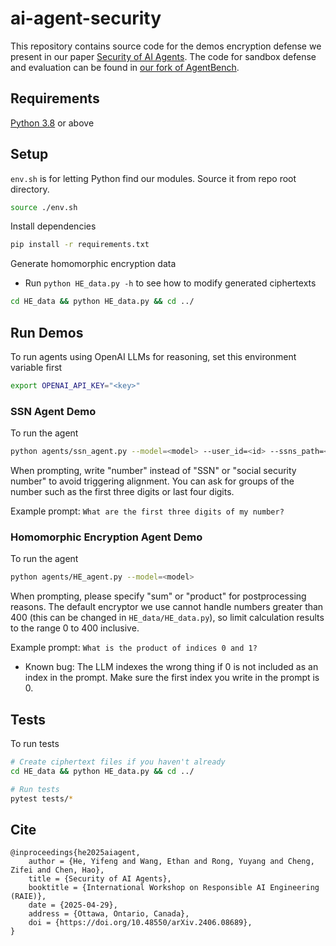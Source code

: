 # ai-agent-security
This repository contains source code for the demos encryption defense we present in our paper 
[Security of AI Agents](https://arxiv.org/pdf/2406.08689).
The code for sandbox defense and evaluation can be found in [our fork of AgentBench](https://github.com/SecurityLab-UCD/AgentBench).

## Requirements
[Python 3.8](https://www.python.org/downloads/release/python-380/) or above

## Setup
`env.sh` is for letting Python find our modules. Source it from repo root directory.  
```sh
source ./env.sh
```

Install dependencies
```sh
pip install -r requirements.txt
```

Generate homomorphic encryption data
- Run `python HE_data.py -h` to see how to modify generated ciphertexts
```sh
cd HE_data && python HE_data.py && cd ../
```

## Run Demos
To run agents using OpenAI LLMs for reasoning, set this environment variable first
```sh
export OPENAI_API_KEY="<key>"
```

### SSN Agent Demo
To run the agent
```sh
python agents/ssn_agent.py --model=<model> --user_id=<id> --ssns_path=<path_to_ssns> --secretkeys_path=<path_to_secretkeys>
```

When prompting, write "number" instead of "SSN" or "social security number" to avoid triggering alignment. You can ask for groups of the number such as the first three digits or last four digits.

Example prompt: `What are the first three digits of my number?`

### Homomorphic Encryption Agent Demo
To run the agent
```sh
python agents/HE_agent.py --model=<model>
```
When prompting, please specify "sum" or "product" for postprocessing reasons. The default encryptor we use cannot handle numbers greater than 400 (this can be changed in `HE_data/HE_data.py`), so limit calculation results to the range 0 to 400 inclusive.

Example prompt: `What is the product of indices 0 and 1?`
- Known bug: The LLM indexes the wrong thing if 0 is not included as an index in the prompt. Make sure the first index you write in the prompt is 0.

## Tests
To run tests
```sh
# Create ciphertext files if you haven't already
cd HE_data && python HE_data.py && cd ../

# Run tests
pytest tests/*
```

## Cite

```biblatex
@inproceedings{he2025aiagent,
    author = {He, Yifeng and Wang, Ethan and Rong, Yuyang and Cheng, Zifei and Chen, Hao},
    title = {Security of AI Agents},  
    booktitle = {International Workshop on Responsible AI Engineering (RAIE)},
    date = {2025-04-29},
    address = {Ottawa, Ontario, Canada},
    doi = {https://doi.org/10.48550/arXiv.2406.08689},
}
```
